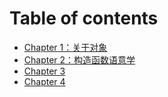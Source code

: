# Table of contents

* [Chapter 1：关于对象](Chapter_1/README.md)
* [Chapter 2：构造函数语意学](Chapter_2/README.md)
* [Chapter 3](Chapter_3/README.md)
* [Chapter 4](Chapter_4/README.md)

